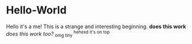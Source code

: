 # Hello-World
Hello it's a me!
This is a strange and interesting beginning.
<b> does this work </b>
<i> does this work too? </i>
<sub> omg tiny </sub>
<sup> hehexd it's on top </sup>

